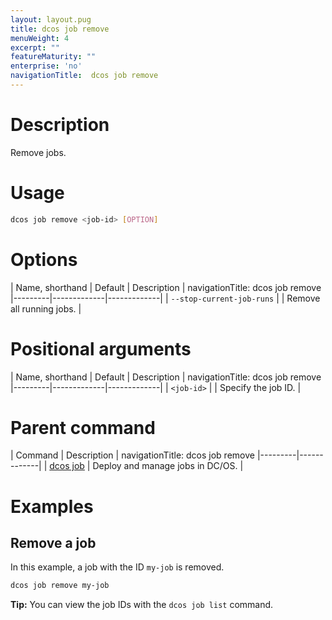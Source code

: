 ```yaml
---
layout: layout.pug
title: dcos job remove
menuWeight: 4
excerpt: ""
featureMaturity: ""
enterprise: 'no'
navigationTitle:  dcos job remove
---
```


<!-- This source repo for this topic is https://github.com/dcos/dcos-docs -->

    
# Description
Remove jobs.

# Usage

```bash
dcos job remove <job-id> [OPTION]
```

# Options

| Name, shorthand | Default | Description |
navigationTitle:  dcos job remove
|---------|-------------|-------------|
| `--stop-current-job-runs`   |             |  Remove all running jobs. |

# Positional arguments

| Name, shorthand | Default | Description |
navigationTitle:  dcos job remove
|---------|-------------|-------------|
| `<job-id>`   |             |  Specify the job ID. |

# Parent command

| Command | Description |
navigationTitle:  dcos job remove
|---------|-------------|
| [dcos job](/1.9/cli/command-reference/dcos-job/) |  Deploy and manage jobs in DC/OS. |

# Examples

## Remove a job

In this example, a job with the ID `my-job` is removed.

```bash
dcos job remove my-job
```

**Tip:** You can view the job IDs with the `dcos job list` command.
